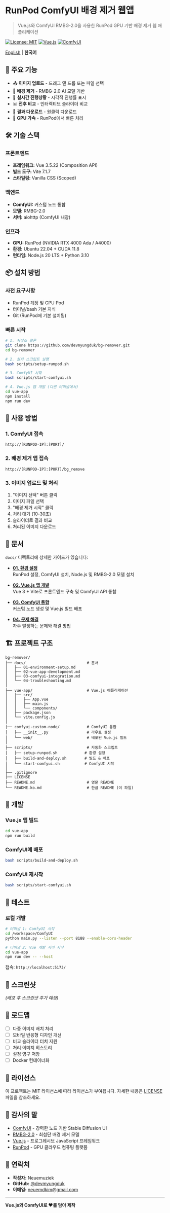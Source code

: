 # RunPod ComfyUI 배경 제거 웹앱

> Vue.js와 ComfyUI RMBG-2.0을 사용한 RunPod GPU 기반 배경 제거 웹 애플리케이션

[![License: MIT](https://img.shields.io/badge/License-MIT-yellow.svg)](https://opensource.org/licenses/MIT)
[![Vue.js](https://img.shields.io/badge/Vue.js-3.5.22-brightgreen.svg)](https://vuejs.org/)
[![ComfyUI](https://img.shields.io/badge/ComfyUI-Latest-blue.svg)](https://github.com/comfyanonymous/ComfyUI)

[English](README.md) | **한국어**

## 🎯 주요 기능

- 📤 **이미지 업로드** - 드래그 앤 드롭 또는 파일 선택
- 🎨 **배경 제거** - RMBG-2.0 AI 모델 기반
- 🔄 **실시간 진행상황** - 시각적 진행률 표시
- 📊 **전후 비교** - 인터랙티브 슬라이더 비교
- 💾 **결과 다운로드** - 원클릭 다운로드
- 🚀 **GPU 가속** - RunPod에서 빠른 처리

## 🛠️ 기술 스택

### 프론트엔드
- **프레임워크:** Vue 3.5.22 (Composition API)
- **빌드 도구:** Vite 7.1.7
- **스타일링:** Vanilla CSS (Scoped)

### 백엔드
- **ComfyUI:** 커스텀 노드 통합
- **모델:** RMBG-2.0
- **서버:** aiohttp (ComfyUI 내장)

### 인프라
- **GPU:** RunPod (NVIDIA RTX 4000 Ada / A4000)
- **환경:** Ubuntu 22.04 + CUDA 11.8
- **런타임:** Node.js 20 LTS + Python 3.10

## 📦 설치 방법

### 사전 요구사항
- RunPod 계정 및 GPU Pod
- 터미널/bash 기본 지식
- Git (RunPod에 기본 설치됨)

### 빠른 시작
```bash
# 1. 저장소 클론
git clone https://github.com/devmyungduk/bg-remover.git
cd bg-remover

# 2. 설치 스크립트 실행
bash scripts/setup-runpod.sh

# 3. ComfyUI 시작
bash scripts/start-comfyui.sh

# 4. Vue.js 앱 개발 (다른 터미널에서)
cd vue-app
npm install
npm run dev
```

## 🚀 사용 방법

### 1. ComfyUI 접속
```
http://[RUNPOD-IP]:[PORT]/
```

### 2. 배경 제거 앱 접속
```
http://[RUNPOD-IP]:[PORT]/bg_remove
```

### 3. 이미지 업로드 및 처리
1. "이미지 선택" 버튼 클릭
2. 이미지 파일 선택
3. "배경 제거 시작" 클릭
4. 처리 대기 (10-30초)
5. 슬라이더로 결과 비교
6. 처리된 이미지 다운로드

## 📖 문서

`docs/` 디렉토리에 상세한 가이드가 있습니다:

- **[01. 환경 설정](docs/01-environment-setup.md)**  
  RunPod 설정, ComfyUI 설치, Node.js 및 RMBG-2.0 모델 설치

- **[02. Vue.js 앱 개발](docs/02-vue-app-development.md)**  
  Vue 3 + Vite로 프론트엔드 구축 및 ComfyUI API 통합

- **[03. ComfyUI 통합](docs/03-comfyui-integration.md)**  
  커스텀 노드 생성 및 Vue.js 빌드 배포

- **[04. 문제 해결](docs/04-troubleshooting.md)**  
  자주 발생하는 문제와 해결 방법

## 🏗️ 프로젝트 구조
```
bg-remover/
├── docs/                           # 문서
│   ├── 01-environment-setup.md
│   ├── 02-vue-app-development.md
│   ├── 03-comfyui-integration.md
│   └── 04-troubleshooting.md
│
├── vue-app/                        # Vue.js 애플리케이션
│   ├── src/
│   │   ├── App.vue
│   │   ├── main.js
│   │   └── components/
│   ├── package.json
│   └── vite.config.js
│
├── comfyui-custom-node/            # ComfyUI 통합
│   ├── __init__.py                 # 라우트 설정
│   └── web/                        # 배포된 Vue.js 빌드
│
├── scripts/                        # 자동화 스크립트
│   ├── setup-runpod.sh            # 환경 설정
│   ├── build-and-deploy.sh        # 빌드 & 배포
│   └── start-comfyui.sh           # ComfyUI 시작
│
├── .gitignore
├── LICENSE
├── README.md                       # 영문 README
└── README.ko.md                    # 한글 README (이 파일)
```

## 🔧 개발

### Vue.js 앱 빌드
```bash
cd vue-app
npm run build
```

### ComfyUI에 배포
```bash
bash scripts/build-and-deploy.sh
```

### ComfyUI 재시작
```bash
bash scripts/start-comfyui.sh
```

## 🧪 테스트

### 로컬 개발
```bash
# 터미널 1: ComfyUI 시작
cd /workspace/ComfyUI
python main.py --listen --port 8188 --enable-cors-header

# 터미널 2: Vue 개발 서버 시작
cd vue-app
npm run dev -- --host
```

접속: `http://localhost:5173/`

## 📸 스크린샷

*(배포 후 스크린샷 추가 예정)*

## 🎯 로드맵

- [ ] 다중 이미지 배치 처리
- [ ] 모바일 반응형 디자인 개선
- [ ] 비교 슬라이더 터치 지원
- [ ] 처리 이미지 히스토리
- [ ] 설정 영구 저장
- [ ] Docker 컨테이너화

## 📝 라이선스

이 프로젝트는 MIT 라이선스에 따라 라이선스가 부여됩니다. 자세한 내용은 [LICENSE](LICENSE) 파일을 참조하세요.

## 🙏 감사의 말

- [ComfyUI](https://github.com/comfyanonymous/ComfyUI) - 강력한 노드 기반 Stable Diffusion UI
- [RMBG-2.0](https://huggingface.co/briaai/RMBG-2.0) - 최첨단 배경 제거 모델
- [Vue.js](https://vuejs.org/) - 프로그레시브 JavaScript 프레임워크
- [RunPod](https://runpod.io/) - GPU 클라우드 컴퓨팅 플랫폼

## 📧 연락처

- **작성자:** Neuemuziek
- **GitHub:** [@devmyungduk](https://github.com/devmyungduk)
- **이메일:** neuemdkim@gmail.com

---

**Vue.js와 ComfyUI로 ❤️를 담아 제작**
